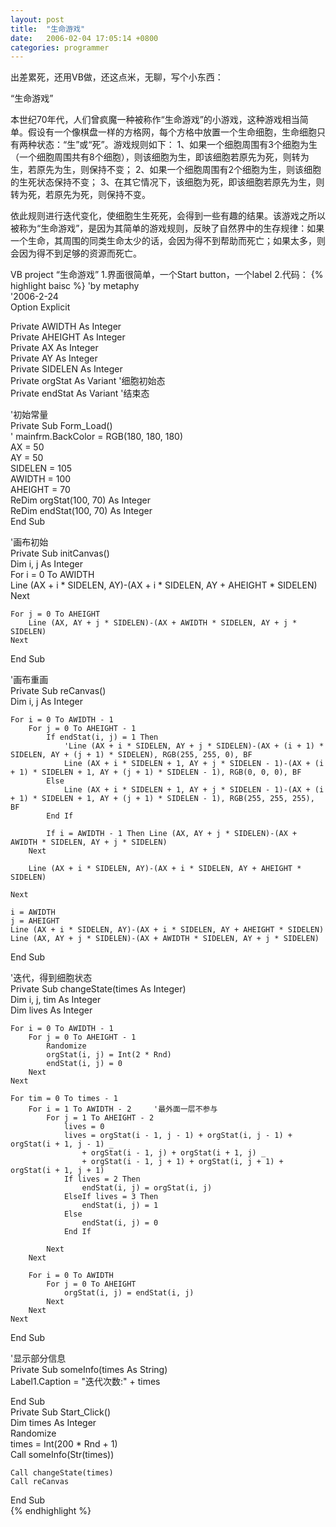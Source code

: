 ```yaml
---
layout: post
title:  "生命游戏"
date:   2006-02-04 17:05:14 +0800
categories: programmer
---
```

出差累死，还用VB做，还这点米，无聊，写个小东西：


“生命游戏”

本世纪70年代，人们曾疯魔一种被称作“生命游戏”的小游戏，这种游戏相当简单。假设有一个像棋盘一样的方格网，每个方格中放置一个生命细胞，生命细胞只有两种状态：“生”或“死”。游戏规则如下：
1、如果一个细胞周围有3个细胞为生（一个细胞周围共有8个细胞），则该细胞为生，即该细胞若原先为死，则转为生，若原先为生，则保持不变；
2、如果一个细胞周围有2个细胞为生，则该细胞的生死状态保持不变；
3、在其它情况下，该细胞为死，即该细胞若原先为生，则转为死，若原先为死，则保持不变。

依此规则进行迭代变化，使细胞生生死死，会得到一些有趣的结果。该游戏之所以被称为“生命游戏”，是因为其简单的游戏规则，反映了自然界中的生存规律：如果一个生命，其周围的同类生命太少的话，会因为得不到帮助而死亡；如果太多，则会因为得不到足够的资源而死亡。


VB project “生命游戏”
1.界面很简单，一个Start button，一个label
2.代码：
{% highlight baisc %}
'by metaphy   
'2006-2-24  
Option Explicit  
  
Private AWIDTH As Integer  
Private AHEIGHT As Integer  
Private AX As Integer  
Private AY As Integer  
Private SIDELEN As Integer  
Private orgStat As Variant      '细胞初始态  
Private endStat As Variant      '结束态  
  
'初始常量  
Private Sub Form_Load()  
'    mainfrm.BackColor = RGB(180, 180, 180)  
    AX = 50  
    AY = 50  
    SIDELEN = 105  
    AWIDTH = 100  
    AHEIGHT = 70  
    ReDim orgStat(100, 70) As Integer  
    ReDim endStat(100, 70) As Integer  
End Sub  
  
'画布初始  
Private Sub initCanvas()  
    Dim i, j As Integer  
    For i = 0 To AWIDTH  
         Line (AX + i * SIDELEN, AY)-(AX + i * SIDELEN, AY + AHEIGHT * SIDELEN)  
    Next  
      
    For j = 0 To AHEIGHT  
        Line (AX, AY + j * SIDELEN)-(AX + AWIDTH * SIDELEN, AY + j * SIDELEN)  
    Next  
End Sub  
  
'画布重画  
Private Sub reCanvas()  
    Dim i, j As Integer  
      
    For i = 0 To AWIDTH - 1  
        For j = 0 To AHEIGHT - 1  
            If endStat(i, j) = 1 Then  
                'Line (AX + i * SIDELEN, AY + j * SIDELEN)-(AX + (i + 1) * SIDELEN, AY + (j + 1) * SIDELEN), RGB(255, 255, 0), BF  
                Line (AX + i * SIDELEN + 1, AY + j * SIDELEN - 1)-(AX + (i + 1) * SIDELEN + 1, AY + (j + 1) * SIDELEN - 1), RGB(0, 0, 0), BF  
            Else  
                Line (AX + i * SIDELEN + 1, AY + j * SIDELEN - 1)-(AX + (i + 1) * SIDELEN + 1, AY + (j + 1) * SIDELEN - 1), RGB(255, 255, 255), BF  
            End If  
              
            If i = AWIDTH - 1 Then Line (AX, AY + j * SIDELEN)-(AX + AWIDTH * SIDELEN, AY + j * SIDELEN)  
        Next  
                  
        Line (AX + i * SIDELEN, AY)-(AX + i * SIDELEN, AY + AHEIGHT * SIDELEN)  
  
    Next  
      
    i = AWIDTH  
    j = AHEIGHT  
    Line (AX + i * SIDELEN, AY)-(AX + i * SIDELEN, AY + AHEIGHT * SIDELEN)  
    Line (AX, AY + j * SIDELEN)-(AX + AWIDTH * SIDELEN, AY + j * SIDELEN)  
End Sub  
  
'迭代，得到细胞状态  
Private Sub changeState(times As Integer)  
    Dim i, j, tim As Integer  
    Dim lives As Integer  
      
    For i = 0 To AWIDTH - 1  
        For j = 0 To AHEIGHT - 1  
            Randomize  
            orgStat(i, j) = Int(2 * Rnd)  
            endStat(i, j) = 0  
        Next  
    Next  
      
    For tim = 0 To times - 1  
        For i = 1 To AWIDTH - 2     '最外面一层不参与  
            For j = 1 To AHEIGHT - 2  
                lives = 0  
                lives = orgStat(i - 1, j - 1) + orgStat(i, j - 1) + orgStat(i + 1, j - 1) _  
                    + orgStat(i - 1, j) + orgStat(i + 1, j) _  
                    + orgStat(i - 1, j + 1) + orgStat(i, j + 1) + orgStat(i + 1, j + 1)  
                If lives = 2 Then  
                    endStat(i, j) = orgStat(i, j)  
                ElseIf lives = 3 Then  
                    endStat(i, j) = 1  
                Else  
                    endStat(i, j) = 0  
                End If  
                  
            Next  
        Next  
          
        For i = 0 To AWIDTH  
            For j = 0 To AHEIGHT  
                orgStat(i, j) = endStat(i, j)  
            Next  
        Next  
    Next  
      
End Sub  
  
'显示部分信息  
Private Sub someInfo(times As String)  
    Label1.Caption = "迭代次数:" + times  
  
  
End Sub  
Private Sub Start_Click()  
    Dim times As Integer  
    Randomize  
    times = Int(200 * Rnd + 1)  
    Call someInfo(Str(times))  
      
    Call changeState(times)  
    Call reCanvas  
      
End Sub  
{% endhighlight %}
